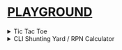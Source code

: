 # <ins>PLAYGROUND</ins>

<details>
<summary>Tic Tac Toe</summary>
<img src="/Docs/tictactoe.png" width="20%" height="100%"></img><br>
  Made Tic Tac Toe using the <a href="https://github.com/raysan5/raylib">Raylib</a> library.<br>
  No tile maps. manual placement.
</details>

<details>
<summary>CLI Shunting Yard / RPN Calculator</summary>
<img src="/Docs/shuntinYard.png" width="30%" height="100%"></img><br>
  A CLI calculator that converts normal noation (infix) to Reverse Polish Notation (RPN/Postfix) with Djikstra's <a href="https://en.wikipedia.org/wiki/Shunting_yard_algorithm">Shunting Yard Algoritm</a>.
  <br><br>
  Supports [+,-,*,/,^,Negative Numbers], Very crude implementation. (I also found it funny that it kind of mimicks the exact same behaviours as Microsoft's PowerToys Run)
</details>
